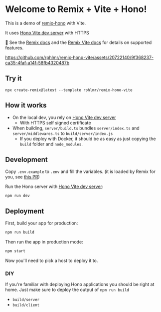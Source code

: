 # Welcome to Remix + Vite + Hono!

This is a demo of [remix-hono](https://github.com/sergiodxa/remix-hono) with Vite.

It uses [Hono Vite dev server](https://github.com/honojs/vite-plugins/blob/main/packages/dev-server/README.md) with HTTPS

📖 See the [Remix docs](https://remix.run/docs) and the [Remix Vite docs](https://remix.run/docs/en/main/future/vite) for details on supported features.

https://github.com/rphlmr/remix-hono-vite/assets/20722140/9f368237-ca35-4faf-a14f-58fb4320487b

## Try it

```shellscript
npx create-remix@latest --template rphlmr/remix-hono-vite
```

## How it works

-   On the local dev, you rely on [Hono Vite dev server](https://github.com/honojs/vite-plugins/blob/main/packages/dev-server/README.md)
    -   With HTTPS self signed certificate
-   When building, `server/build.ts` bundles `server/index.ts` and `server/middlewares.ts` to `build/server/index.js`
    -   If you deploy with Docker, it should be as easy as just copying the `build` folder and `node_modules`.

## Development

Copy `.env.example` to `.env` and fill the variables. (it is loaded by Remix for you, see [this PR](https://github.com/remix-run/remix/pull/7958))

Run the Hono server with [Hono Vite dev server](https://github.com/honojs/vite-plugins/blob/main/packages/dev-server/README.md):

```shellscript
npm run dev
```

## Deployment

First, build your app for production:

```sh
npm run build
```

Then run the app in production mode:

```sh
npm start
```

Now you'll need to pick a host to deploy it to.

### DIY

If you're familiar with deploying Hono applications you should be right at home. Just make sure to deploy the output of `npm run build`

-   `build/server`
-   `build/client`
